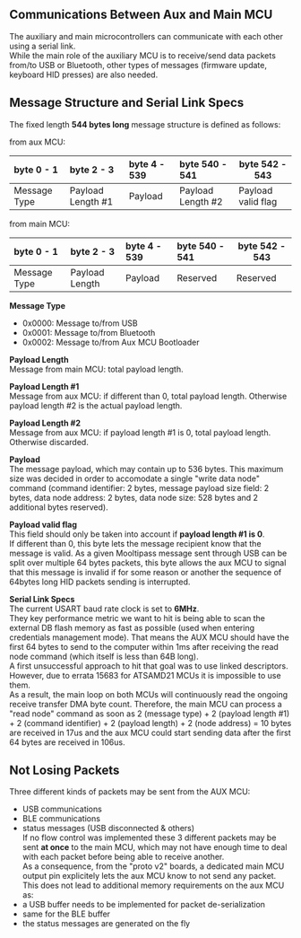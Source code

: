 ## [](#header-1) Communications Between Aux and Main MCU
The auxiliary and main microcontrollers can communicate with each other using a serial link.  
While the main role of the auxiliary MCU is to receive/send data packets from/to USB or Bluetooth, other types of messages (firmware update, keyboard HID presses) are also needed.  
  
## [](#header-2) Message Structure and Serial Link Specs 
The fixed length **544 bytes long** message structure is defined as follows:  

from aux MCU:   
  
| byte 0 - 1   | byte 2 - 3        | byte 4 - 539  | byte 540 - 541    | byte 542 - 543      |
|:-------------|:------------------|:--------------|:------------------|---------------------|
| Message Type | Payload Length #1 | Payload       | Payload Length #2 | Payload valid flag  |

from main MCU:  
    
| byte 0 - 1   | byte 2 - 3        | byte 4 - 539  | byte 540 - 541    | byte 542 - 543      |
|:-------------|:------------------|:--------------|:------------------|---------------------|
| Message Type | Payload Length    | Payload       | Reserved          | Reserved            |
  
**Message Type**  
- 0x0000: Message to/from USB  
- 0x0001: Message to/from Bluetooth  
- 0x0002: Message to/from Aux MCU Bootloader 
  
**Payload Length**  
Message from main MCU: total payload length.  

**Payload Length #1**  
Message from aux MCU: if different than 0, total payload length. Otherwise payload length #2 is the actual payload length.  
  
**Payload Length #2**  
Message from aux MCU: if payload length #1 is 0, total payload length. Otherwise discarded.  
  
**Payload**   
The message payload, which may contain up to 536 bytes. This maximum size was decided in order to accomodate a single "write data node" command (command identifier: 2 bytes, message payload size field: 2 bytes, data node address: 2 bytes, data node size: 528 bytes and 2 additional bytes reserved).
  
**Payload valid flag**  
This field should only be taken into account if **payload length #1 is 0**.  
If different than 0, this byte lets the message recipient know that the message is valid. As a given Mooltipass message sent through USB can be split over multiple 64 bytes packets, this byte allows the aux MCU to signal that this message is invalid if for some reason or another the sequence of 64bytes long HID packets sending is interrupted.
  
**Serial Link Specs**  
The current USART baud rate clock is set to **6MHz**.  
They key performance metric we want to hit is being able to scan the external DB flash memory as fast as possible (used when entering credentials management mode). That means the AUX MCU should have the first 64 bytes to send to the computer within 1ms after receiving the read node command (which itself is less than 64B long).  
A first unsuccessful approach to hit that goal was to use linked descriptors. However, due to errata 15683 for ATSAMD21 MCUs it is impossible to use them.  
As a result, the main loop on both MCUs will continuously read the ongoing receive transfer DMA byte count. Therefore, the main MCU can process a "read node" command as soon as 2 (message type) + 2 (payload length #1) + 2 (command identifier) + 2 (payload length) + 2 (node address) = 10 bytes are received in 17us and the aux MCU could start sending data after the first 64 bytes are received in 106us.  
  
## [](#header-2) Not Losing Packets
Three different kinds of packets may be sent from the AUX MCU:  
- USB communications  
- BLE communications  
- status messages (USB disconnected & others)  
If no flow control was implemented these 3 different packets may be sent **at once** to the main MCU, which may not have enough time to deal with each packet before being able to receive another.  
As a consequence, from the "proto v2" boards, a dedicated main MCU output pin explicitely lets the aux MCU know to not send any packet. This does not lead to additional memory requirements on the aux MCU as:   
- a USB buffer needs to be implemented for packet de-serialization  
- same for the BLE buffer  
- the status messages are generated on the fly  



